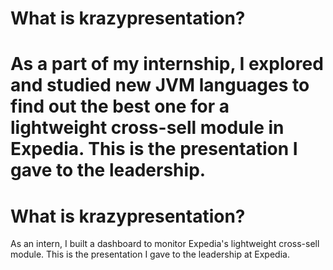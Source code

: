 # What is krazypresentation?

# As a part of my internship, I explored and studied new JVM languages to find out the best one for a lightweight cross-sell module in Expedia. This is the presentation I gave to the leadership.

What is krazypresentation?
============

As an intern, I built a dashboard to monitor Expedia's lightweight cross-sell module. This is the presentation I gave to the leadership at Expedia.
